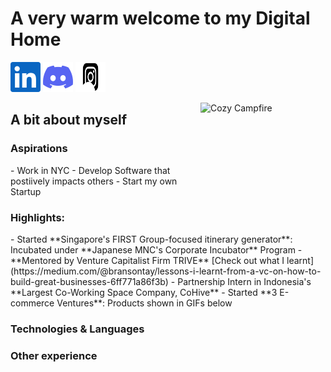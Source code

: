 <h1>A very warm welcome to my Digital Home</h1>

<p align="left">
  <a href="https://www.linkedin.com/in/peterthehan"><img alt="LinkedIn" title="LinkedIn" height="48" width="48" src="assets/linkedin.svg"></a>
  <a href="https://discord.gg/WjEFnzC"><img alt="Discord" title="Discord" height="48" width="48" src="assets/discord.svg"></a>
  <a href="https://www.instagram.com/bransontaycino/"><img alt="Instagram" title="Instagram" height="48" width="48" src="assets/instagram.svg"></a>
</p>

<img src = 'https://user-images.githubusercontent.com/63832502/185027354-7dd46f06-e708-4eb3-bc16-06791435fee1.gif' width="200px" height="200px" alt = 'Cozy Campfire' align='right'/>

<h2> A bit about myself </h2>

<h3> Aspirations </h3> 
- Work in NYC
- Develop Software that postiively impacts others
- Start my own Startup

<h3>Highlights: </h3>
- Started **Singapore's FIRST Group-focused itinerary generator**: Incubated under **Japanese MNC's Corporate Incubator** Program
- **Mentored by Venture Capitalist Firm TRIVE** [Check out what I learnt](https://medium.com/@bransontay/lessons-i-learnt-from-a-vc-on-how-to-build-great-businesses-6ff771a86f3b)
- Partnership Intern in Indonesia's **Largest Co-Working Space Company, CoHive**
- Started **3 E-commerce Ventures**: Products shown in GIFs below

<h3>Technologies & Languages</h3>

<h3>Other experience</h3>


